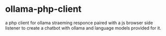 # ollama-php-client
a php client for ollama straeming responce paired with a js browser side listener to create a chatbot with ollama and language models provided for it.
